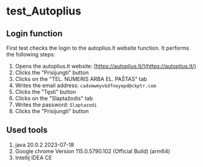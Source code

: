 # test_Autoplius

## Login function

First test checks the login to the autoplius.lt website function. It performs the following steps:

1. Opens the autoplius.lt website: [https://autoplius.lt/](https://autoplius.lt/)
2. Clicks the "Prisijungti" button
3. Clicks on the "TEL. NUMERIS ARBA EL. PAŠTAS" tab
4. Writes the email address: `cadxmwmyvbdfnoyepd@ckptr.com`
5. Clicks the "Tęsti" button
6. Clicks on the "Slaptažodis" tab
7. Writes the password: `Slaptazodi`
8. Clicks the "Prisijungti" button

## Used tools
1. java 20.0.2 2023-07-18
2. Google chrome Version 115.0.5790.102 (Official Build) (arm64)
3. Intellij IDEA CE
